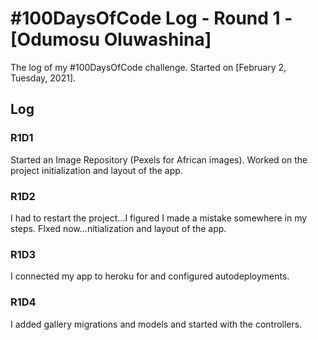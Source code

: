 # #100DaysOfCode Log - Round 1 - [Odumosu Oluwashina]

The log of my #100DaysOfCode challenge. Started on [February 2, Tuesday, 2021].

## Log

### R1D1 
Started an Image Repository (Pexels for African images). Worked on the project initialization and layout of the app.

### R1D2
I had to restart the project...I figured I made a mistake somewhere in my steps. FIxed now...nitialization and layout of the app.

### R1D3
I connected my app to heroku for and configured autodeployments.


### R1D4
I added gallery migrations and models and started with the controllers. 
